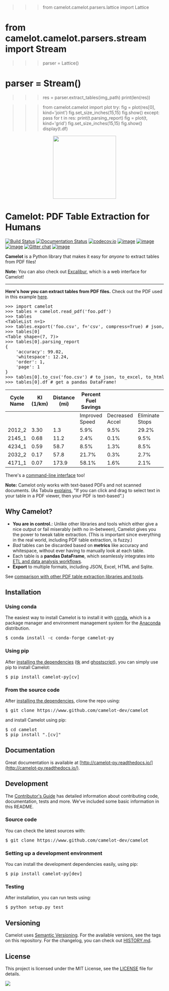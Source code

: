 
>>> from camelot.camelot.parsers.lattice import Lattice
# from camelot.camelot.parsers.stream import Stream
>>> parser = Lattice()
# parser = Stream()

>>> res = parser.extract_tables(img_path)
>>> print(len(res))

>>> from camelot.camelot import plot
>>> try:
>>>   fig = plot(res[0], kind='joint')
>>>   fig.set_size_inches(15,15)
>>>   fig.show()
>>> except:
>>>   pass
>>> for t in res:
>>>   print(t.parsing_report)
>>>   fig = plot(t, kind='grid')
>>>   fig.set_size_inches(15,15)
>>>   fig.show()
>>>   display(t.df)


<p align="center">
   <img src="https://raw.githubusercontent.com/camelot-dev/camelot/master/docs/_static/camelot.png" width="200">
</p>

# Camelot: PDF Table Extraction for Humans

[![Build Status](https://travis-ci.org/camelot-dev/camelot.svg?branch=master)](https://travis-ci.org/camelot-dev/camelot) [![Documentation Status](https://readthedocs.org/projects/camelot-py/badge/?version=master)](https://camelot-py.readthedocs.io/en/master/)
 [![codecov.io](https://codecov.io/github/camelot-dev/camelot/badge.svg?branch=master&service=github)](https://codecov.io/github/camelot-dev/camelot?branch=master)
 [![image](https://img.shields.io/pypi/v/camelot-py.svg)](https://pypi.org/project/camelot-py/) [![image](https://img.shields.io/pypi/l/camelot-py.svg)](https://pypi.org/project/camelot-py/) [![image](https://img.shields.io/pypi/pyversions/camelot-py.svg)](https://pypi.org/project/camelot-py/) [![Gitter chat](https://badges.gitter.im/camelot-dev/Lobby.png)](https://gitter.im/camelot-dev/Lobby)
[![image](https://img.shields.io/badge/code%20style-black-000000.svg)](https://github.com/ambv/black)


**Camelot** is a Python library that makes it easy for *anyone* to extract tables from PDF files!

**Note:** You can also check out [Excalibur](https://github.com/camelot-dev/excalibur), which is a web interface for Camelot!

---

**Here's how you can extract tables from PDF files.** Check out the PDF used in this example [here](https://github.com/camelot-dev/camelot/blob/master/docs/_static/pdf/foo.pdf).

<pre>
>>> import camelot
>>> tables = camelot.read_pdf('foo.pdf')
>>> tables
&lt;TableList n=1&gt;
>>> tables.export('foo.csv', f='csv', compress=True) # json, excel, html, sqlite
>>> tables[0]
&lt;Table shape=(7, 7)&gt;
>>> tables[0].parsing_report
{
    'accuracy': 99.02,
    'whitespace': 12.24,
    'order': 1,
    'page': 1
}
>>> tables[0].to_csv('foo.csv') # to_json, to_excel, to_html, to_sqlite
>>> tables[0].df # get a pandas DataFrame!
</pre>

| Cycle Name | KI (1/km) | Distance (mi) | Percent Fuel Savings |                 |                 |                |
|------------|-----------|---------------|----------------------|-----------------|-----------------|----------------|
|            |           |               | Improved Speed       | Decreased Accel | Eliminate Stops | Decreased Idle |
| 2012_2     | 3.30      | 1.3           | 5.9%                 | 9.5%            | 29.2%           | 17.4%          |
| 2145_1     | 0.68      | 11.2          | 2.4%                 | 0.1%            | 9.5%            | 2.7%           |
| 4234_1     | 0.59      | 58.7          | 8.5%                 | 1.3%            | 8.5%            | 3.3%           |
| 2032_2     | 0.17      | 57.8          | 21.7%                | 0.3%            | 2.7%            | 1.2%           |
| 4171_1     | 0.07      | 173.9         | 58.1%                | 1.6%            | 2.1%            | 0.5%           |

There's a [command-line interface](https://camelot-py.readthedocs.io/en/master/user/cli.html) too!

**Note:** Camelot only works with text-based PDFs and not scanned documents. (As Tabula [explains](https://github.com/tabulapdf/tabula#why-tabula), "If you can click and drag to select text in your table in a PDF viewer, then your PDF is text-based".)

## Why Camelot?

- **You are in control.**: Unlike other libraries and tools which either give a nice output or fail miserably (with no in-between), Camelot gives you the power to tweak table extraction. (This is important since everything in the real world, including PDF table extraction, is fuzzy.)
- *Bad* tables can be discarded based on **metrics** like accuracy and whitespace, without ever having to manually look at each table.
- Each table is a **pandas DataFrame**, which seamlessly integrates into [ETL and data analysis workflows](https://gist.github.com/vinayak-mehta/e5949f7c2410a0e12f25d3682dc9e873).
- **Export** to multiple formats, including JSON, Excel, HTML and Sqlite.

See [comparison with other PDF table extraction libraries and tools](https://github.com/camelot-dev/camelot/wiki/Comparison-with-other-PDF-Table-Extraction-libraries-and-tools).

## Installation

### Using conda

The easiest way to install Camelot is to install it with [conda](https://conda.io/docs/), which is a package manager and  environment management system for the [Anaconda](http://docs.continuum.io/anaconda/) distribution.

<pre>
$ conda install -c conda-forge camelot-py
</pre>

### Using pip

After [installing the dependencies](https://camelot-py.readthedocs.io/en/master/user/install-deps.html) ([tk](https://packages.ubuntu.com/trusty/python-tk) and [ghostscript](https://www.ghostscript.com/)), you can simply use pip to install Camelot:

<pre>
$ pip install camelot-py[cv]
</pre>

### From the source code

After [installing the dependencies](https://camelot-py.readthedocs.io/en/master/user/install.html#using-pip), clone the repo using:

<pre>
$ git clone https://www.github.com/camelot-dev/camelot
</pre>

and install Camelot using pip:

<pre>
$ cd camelot
$ pip install ".[cv]"
</pre>

## Documentation

Great documentation is available at [http://camelot-py.readthedocs.io/](http://camelot-py.readthedocs.io/).

## Development

The [Contributor's Guide](https://camelot-py.readthedocs.io/en/master/dev/contributing.html) has detailed information about contributing code, documentation, tests and more. We've included some basic information in this README.

### Source code

You can check the latest sources with:

<pre>
$ git clone https://www.github.com/camelot-dev/camelot
</pre>

### Setting up a development environment

You can install the development dependencies easily, using pip:

<pre>
$ pip install camelot-py[dev]
</pre>

### Testing

After installation, you can run tests using:

<pre>
$ python setup.py test
</pre>

## Versioning

Camelot uses [Semantic Versioning](https://semver.org/). For the available versions, see the tags on this repository. For the changelog, you can check out [HISTORY.md](https://github.com/camelot-dev/camelot/blob/master/HISTORY.md).

## License

This project is licensed under the MIT License, see the [LICENSE](https://github.com/camelot-dev/camelot/blob/master/LICENSE) file for details.

<img src="https://user-images.githubusercontent.com/408863/66741678-a78ab780-ee93-11e9-8d90-b274af222339.png" align="centre" />
